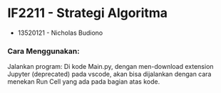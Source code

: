 # IF2211 - Strategi Algoritma

- 13520121 - Nicholas Budiono

### Cara Menggunakan:

Jalankan program:
Di kode Main.py, dengan men-download extension Jupyter (deprecated) pada vscode, akan bisa dijalankan dengan cara menekan Run Cell yang ada pada bagian atas kode.
